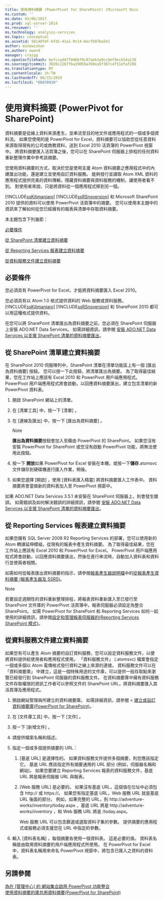 ```yaml
---
title: 使用資料摘要 (PowerPivot for SharePoint) |Microsoft Docs
ms.custom: ''
ms.date: 03/06/2017
ms.prod: sql-server-2014
ms.reviewer: ''
ms.technology: analysis-services
ms.topic: conceptual
ms.assetid: 50140fdf-6fd1-41a1-9c14-8ecfb97ba2e1
author: minewiskan
ms.author: owend
manager: craigg
ms.openlocfilehash: 6efccad47f0d6670c87aeb1e9cc9ef9ec654a138
ms.sourcegitcommit: 3026c22b7fba19059a769ea5f367c4f51efaf286
ms.translationtype: MT
ms.contentlocale: zh-TW
ms.lasthandoff: 06/15/2019
ms.locfileid: "66070910"
---
```

# <a name="use-data-feeds-powerpivot-for-sharepoint"></a>使用資料摘要 (PowerPivot for SharePoint)
  資料摘要是從線上資料來源產生，並串流至目的地文件或應用程式的一個或多個資料流。 如果您使用的是 PowerPivot for Excel，資料摘要可以協助您從任意資料來源取得現有的公司或商務資料，送到 Excel 2010 活頁簿的 PowerPivot 視窗中。 將資料摘要匯入活頁簿之後，您可以在 SharePoint 伺服器上排程的任何資料重新整理作業中參考該摘要。  
  
 您使用資料摘要的方式，取決於您是使用支援 Atom 資料摘要之應用程式中的內建匯出功能，還是建立並使用自訂資料服務。 能夠發行並讀取 Atom XML 資料的應用程式提供完美的資料傳輸，隱藏資料摘要與資料服務的機制，讓使用者看不到。 對使用者來說，只是將資料從一個應用程式移到另一個。  
  
 [!INCLUDE[ssKilimanjaro](../../includes/sskilimanjaro-md.md)] [!INCLUDE[ssRSnoversion](../../includes/ssrsnoversion-md.md)] 和 Microsoft SharePoint 2010 提供的資料可以使用 PowerPivot 活頁簿中的摘要。 您可以使用本主題中的資訊來了解如何從您已經擁有的報表與清單中存取資料摘要。  
  
 本主題包含下列幾節：  
  
 [必要條件](#prereq)  
  
 [從 SharePoint 清單建立資料摘要](#sharepointlist)  
  
 [從 Reporting Services 報表建立資料摘要](#rsreport)  
  
 [從資料服務文件建立資料摘要](#dsdoc)  
  
##  <a name="prereq"></a> 必要條件  
 您必須具有 PowerPivot for Excel，才能將資料摘要匯入 Excel 2010。  
  
 您必須具有以 Atom 1.0 格式提供資料的 Web 服務或資料服務。 [!INCLUDE[ssKilimanjaro](../../includes/sskilimanjaro-md.md)] [!INCLUDE[ssRSnoversion](../../includes/ssrsnoversion-md.md)] 和 SharePoint 2010 都可以用這種格式提供資料。  
  
 在您可以將 SharePoint 清單匯出為資料摘要之前，您必須在 SharePoint 伺服器上安裝 ADO.NET Data Services。 如需詳細資訊，請參閱 [安裝 ADO.NET Data Services 以支援 SharePoint 清單的資料摘要匯出](../../sql-server/install/install-ado-net-data-services-to-support-data-feed-exports-of-sharepoint-lists.md)。  
  
##  <a name="sharepointlist"></a> 從 SharePoint 清單建立資料摘要  
 在 SharePoint 2010 伺服陣列中，SharePoint 清單在清單功能區上有一個 [匯出為資料摘要] 按鈕。 您可以按一下此按鈕，將清單匯出為摘要。 為了取得最佳結果，您在工作站上應該有 Excel 2010 和 PowerPivot 用戶端應用程式。 PowerPivot 用戶端應用程式將會啟動，以回應資料摘要匯出，建立包含清單的新 PowerPivot 資料表。  
  
1.  開啟 SharePoint 網站上的清單。  
  
2.  在 [清單工具] 中，按一下 [清單]  。  
  
3.  在 [連線及匯出] 中，按一下 [匯出為資料摘要]  。  
  
    > [!NOTE]  
    >  **匯出為資料摘要**按鈕會加入至藉由 PowerPivot 的 SharePoint。 如果您沒有安裝 PowerPivot for SharePoint 或您沒有啟動 PowerPivot 功能，將無法使用此按鈕。  
  
4.  按一下 **開放**如果 PowerPivot for Excel 安裝在本機，或按一下**儲存**.atomsvc 文件儲存到硬碟機進行匯入作業，稍後。  
  
5.  如果您選擇 [開啟]  ，使用 [資料表匯入精靈] 將資料摘要匯入工作表中。 資料摘要將會當做新的資料表加入至 PowerPivot 視窗中。  
  
 如果 ADO.NET Data Services 3.5.1 未安裝在 SharePoint 伺服器上，則會發生錯誤。 如需錯誤及如何解決錯誤的詳細資訊，請參閱 [安裝 ADO.NET Data Services 以支援 SharePoint 清單的資料摘要匯出](../../sql-server/install/install-ado-net-data-services-to-support-data-feed-exports-of-sharepoint-lists.md)。  
  
##  <a name="rsreport"></a> 從 Reporting Services 報表建立資料摘要  
 如果您擁有 SQL Server 2008 R2 Reporting Services 的部署，您可以使用新的 Atom 轉譯延伸模組，從現有的報表中產生資料摘要。 為了取得最佳結果，您在工作站上應該有 Excel 2010 和 PowerPivot for Excel。 PowerPivot 用戶端應用程式將會啟動，以回應資料摘要匯出，然後在進行串流時，自動加入資料表和資料行並使兩者相關。  
  
 如需如何從報表匯出資料摘要的指示，請參閱[報表產生器說明檔](https://go.microsoft.com/fwlink/?LinkId=154494)中的[從報表產生資料摘要 &#40;報表產生器及 SSRS&#41;](../../reporting-services/report-builder/generate-data-feeds-from-a-report-report-builder-and-ssrs.md)。  
  
> [!NOTE]  
>  若要設定週期性的資料重新整理排程，將報表資料重新匯入至已發行至 SharePoint 文件庫的 PowerPivot 活頁簿中，報表伺服器必須設定為整合 SharePoint。 如需 PowerPivot for SharePoint 和 Reporting Services 如何一起使用的詳細資訊，請參閱[設定和管理報表伺服器的&#40;Reporting Services SharePoint 模式&#41;](../../reporting-services/configure-administer-report-server-reporting-services-sharepoint-mode.md)。  
  
##  <a name="dsdoc"></a> 從資料服務文件建立資料摘要  
 如果您有可以產生 Atom 摘要的自訂資料服務，您可以設定資料服務文件，以便將資料提供給使用者和應用程式使用。 「資料服務文件」  (.atomsvc) 檔案會指定一個或多個以 Atom 電傳格式發行資料之線上來源的連接。 資料服務文件可以在「資料摘要庫」  中建立，這是一個特殊用途的文件庫，可以提供一般存取點來瀏覽已經發行到 SharePoint 伺服器的資料服務文件。 在資料摘要庫中擁有資料服務文件存取權限的資訊工作者可以參照文件的 SharePoint URL，將資料摘要匯入其活頁簿及應用程式。  
  
1.  開啟網站管理員所建立的資料摘要庫。 如需詳細資訊，請參閱 <<c0> [ 建立或自訂資料摘要庫&#40;PowerPivot for SharePoint&#41;](create-or-customize-a-data-feed-library-power-pivot-for-sharepoint.md)。</c0>  
  
2.  在 [文件庫工具] 中，按一下 [文件]  。  
  
3.  按一下 [新增文件]  。  
  
4.  請提供檔案名稱和描述。  
  
5.  指定一個或多個提供摘要的 URL：  
  
    1.  [基底 URL]  是選擇性的。 如果資料服務文件提供多個摘要，則您應該指定它。 基底 URL 應該指定所有摘要通用的 URL 部分 (例如，伺服器名稱和網站)。 如果您要建立 Reporting Services 報表的資料服務文件，基底 URL 將是報表伺服器 URL 與報表。  
  
    2.  [Web 服務 URL]  是必要的。 如果沒有基底 URL，這個值在位址中必須包含 http:// 或 https://。 如果您有指定基底 URL，Web 服務 URL 就是基底 URL 後面的部分。 例如，如果完整的 URL，則 http://adventure-works/inventory/today.aspx ，基底 URL 將是 http://adventure-works/inventory ，和 Web 服務 URL 將是 /today.aspx。  
  
         Web 服務 URL 可以包含篩選或選取資料子集的參數。 提供摘要的應用程式或服務必須支援您在 URL 中指定的參數。  
  
6.  輸入 [資料表名稱]  ，每個摘要各使用一個資料表。 這是必要的值。 資料表名稱是由取用資料摘要的用戶端應用程式所使用。 在 PowerPivot for Excel 中，資料表名稱用來命名 PowerPivot 視窗中，將包含已匯入之資料的資料表。  
  
## <a name="see-also"></a>另請參閱  
 [為在 [管理中心] 的 網站集合啟用 PowerPivot 功能整合](activate-power-pivot-integration-for-site-collections-in-ca.md)   
 [使用資料摘要的庫共用資料摘要&#40;PowerPivot for SharePoint&#41;](share-data-feeds-using-a-data-feed-library-power-pivot-for-sharepoint.md)  
  
  
